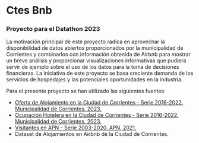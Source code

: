 # Ctes Bnb

### Proyecto para el Datathon 2023


La motivación principal de este proyecto radica en aprovechar la disponibilidad de datos abiertos proporcionados
por la municipalidad de Corrientes y combinarlos con información obtenida de Airbnb para mostrar un breve análisis  y proporcionar visualizaciones informativas que pudiera servir de ejemplo sobre el uso de los datos
para la toma de decisiones financieras. La iniciativa de este proyecto se basa creciente demanda de los servicios
de hospedajes y las potenciales oportunidades en la industria.

Para el presente proyecto se han utilizado las siguientes fuentes:
- [Oferta de Alojamiento en la Ciudad de Corrientes - Serie 2016-2022. Municipalidad de Corrientes, 2023.](https://datos.ciudaddecorrientes.gov.ar/dataset/oferta-alojamiento)
- [Ocupación Hotelera en la Ciudad de Corrientes - Serie 2016-2022. Municipalidad de Corrientes, 2023.](https://datos.ciudaddecorrientes.gov.ar/dataset/ocupac_hotelera)
- [Visitantes en APN - Serie 2003-2020. APN, 2021.](https://docs.google.com/spreadsheets/d/1fT_kIOwEylGtsv6pMZYLeMNgYA3eb0TE/edit#gid=295715960)
- Dataset de Alojamientos en Airbnb de la Ciudad de Corrientes.